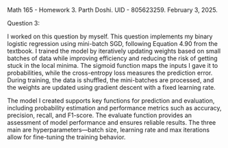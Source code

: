 Math 165 - Homework 3. Parth Doshi. UID - 805623259. February 3, 2025. 

Question 3: 

I worked on this question by myself. This question implements my binary logistic regression using mini-batch SGD, following Equation 4.90 from the textbook. I trained the model by iteratively updating weights based on small batches of data while improving efficiency and reducing the risk of getting stuck in the local minima. The sigmoid function maps the inputs I gave it to probabilities, while the cross-entropy loss measures the prediction error. During training, the data is shuffled, the mini-batches are processed, and the weights are updated using gradient descent with a fixed learning rate.

The model I created supports key functions for prediction and evaluation, including probability estimation and performance metrics such as accuracy, precision, recall, and F1-score. The evaluate function provides an assessment of model performance and ensures reliable results. The three main are hyperparameters—batch size, learning rate and max iterations allow for fine-tuning the training behavior. 

